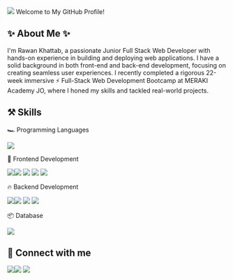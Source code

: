 <img src="https://user-images.githubusercontent.com/74038190/212751381-b0b2320e-6ef6-4041-a77a-de279fe5d3ae.gif" />
 Welcome to My GitHub Profile!

✨ About Me ✨
--
I'm Rawan Khattab, a passionate Junior Full Stack Web Developer with hands-on experience in building and deploying web applications. I have a solid background in both front-end and back-end development, focusing on creating seamless user experiences. I recently completed a rigorous 22-week immersive ⚡ Full-Stack Web Development Bootcamp at MERAKI Academy JO, where I honed my skills and tackled real-world projects.

⚒️ Skills
--
🏎️ Programming Languages

<img src= "https://img.shields.io/badge/JavaScript-323330?style=for-the-badge&logo=javascript&logoColor=F7DF1E" />


🌋 Frontend Development

<img src="https://img.shields.io/badge/React-20232A?style=for-the-badge&logo=react&logoColor=61DAFB"/><img src="https://img.shields.io/badge/CSS3-1572B6?style=for-the-badge&logo=css3&logoColor=white"/>
<img src="https://img.shields.io/badge/HTML5-E34F26?style=for-the-badge&logo=html5&logoColor=white"/>
<img src="https://img.shields.io/badge/Bootstrap-563D7C?style=for-the-badge&logo=bootstrap&logoColor=white"/>
<img src="https://img.shields.io/badge/npm-CB3837?style=for-the-badge&logo=npm&logoColor=white"/>


🔥 Backend Development

<img src="https://img.shields.io/badge/Node%20js-339933?style=for-the-badge&logo=nodedotjs&logoColor=white"/><img src="https://img.shields.io/badge/Express%20js-000000?style=for-the-badge&logo=express&logoColor=white"/>
<img src="https://img.shields.io/badge/Postman-FF6C37?style=for-the-badge&logo=Postman&logoColor=white"/>
<img src="https://img.shields.io/badge/Redux-593D88?style=for-the-badge&logo=redux&logoColor=white"/>



📦 Database

<img src="https://img.shields.io/badge/MongoDB-4EA94B?style=for-the-badge&logo=mongodb&logoColor=white"/>


🤙 Connect with me
--
<img src= "https://img.shields.io/badge/Gmail-D14836?style=for-the-badge&logo=gmail&logoColor=white" /><img src= "https://img.shields.io/badge/LinkedIn-0077B5?style=for-the-badge&logo=linkedin&logoColor=white" />
<img src= "https://img.shields.io/badge/Indeed-003A9B?style=for-the-badge&logo=Indeed&logoColor=white" />
